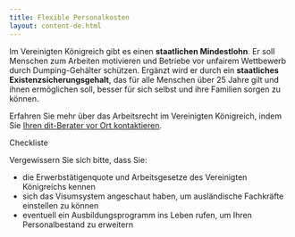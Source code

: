 ```yaml
---
title: Flexible Personalkosten
layout: content-de.html
---
```


Im Vereinigten Königreich gibt es einen **staatlichen Mindestlohn**. Er soll Menschen zum Arbeiten motivieren und Betriebe vor unfairem Wettbewerb durch Dumping-Gehälter schützen. Ergänzt wird er durch ein **staatliches Existenzsicherungsgehalt**, das für alle Menschen über 25 Jahre gilt und ihnen ermöglichen soll, besser für sich selbst und ihre Familien sorgen zu können.


Erfahren Sie mehr über das Arbeitsrecht im Vereinigten Königreich, indem Sie [Ihren dit-Berater vor Ort kontaktieren](https://www.contactus.ukti.gov.uk/enquiry/topic).  

Checkliste

Vergewissern Sie sich bitte, dass Sie:

-	die Erwerbstätigenquote und Arbeitsgesetze des Vereinigten Königreichs kennen
-	sich das Visumsystem angeschaut haben, um ausländische Fachkräfte einstellen zu können
-   eventuell ein Ausbildungsprogramm ins Leben rufen, um Ihren Personalbestand zu erweitern